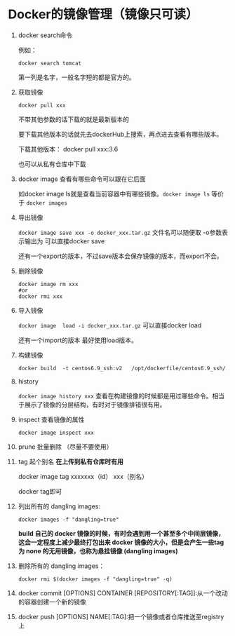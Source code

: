 # Docker的镜像管理（镜像只可读）

1. docker search命令

   例如：

   ```shell
   docker search tomcat
   ```

   第一列是名字，一般名字短的都是官方的。

2. 获取镜像

   ```shell
   docker pull xxx         
   ```

   不带其他参数的话下载的就是最新版本的

   要下载其他版本的话就先去dockerHub上搜索，再点进去查看有哪些版本。

   下载其他版本： docker pull xxx:3.6

   也可以从私有仓库中下载

3. docker image 查看有哪些命令可以跟在它后面

   如docker image ls就是查看当前容器中有哪些镜像。`docker image ls`  等价于 `docker images`

4. 导出镜像

   `docker image save xxx -o docker_xxx.tar.gz`      文件名可以随便取     -o参数表示输出为  可以直接docker save

   还有一个export的版本，不过save版本会保存镜像的版本，而export不会。

5. 删除镜像

   ```shell
   docker image rm xxx
   #or
   docker rmi xxx
   ```

6. 导入镜像

   `docker image  load -i docker_xxx.tar.gz`    可以直接docker load

   还有一个import的版本    最好使用load版本。

7. 构建镜像

   ```
   docker build  -t centos6.9_ssh:v2   /opt/dockerfile/centos6.9_ssh/ 
   ```

8. history

   `docker image history xxx` 查看在构建镜像的时候都是用过哪些命令。相当于展示了镜像的分层结构，有时对于镜像排错很有用。

9. inspect   查看镜像的属性

   `docker image inspect xxx`

10. prune 批量删除 （尽量不要使用）

11. tag  起个别名       **在上传到私有仓库时有用**

    docker image tag   xxxxxxx（id） xxx（别名）

    docker tag即可

12. 列出所有的 dangling images:

    ```shell
    docker images -f "dangling=true"
    ```

    **build 自己的 docker 镜像的时候，有时会遇到用一个甚至多个中间层镜像，这会一定程度上减少最终打包出来 docker 镜像的大小，但是会产生一些tag 为 none 的无用镜像，也称为悬挂镜像 (dangling images)**

13. 删除所有的 dangling images：

    ```shell
    docker rmi $(docker images -f "dangling=true" -q)
    ```

14. docker commit [OPTIONS] CONTAINER [REPOSITORY[:TAG]]:从一个改动的容器创建一个新的镜像

15. docker push [OPTIONS] NAME[:TAG]:把一个镜像或者仓库推送至registry上

### 



